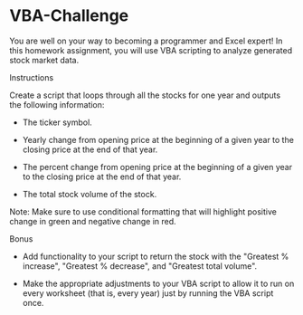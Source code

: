 # VBA-Challenge

You are well on your way to becoming a programmer and Excel expert! In this homework assignment, you will use VBA scripting to analyze generated stock market data.



Instructions

Create a script that loops through all the stocks for one year and outputs the following information:
- The ticker symbol.

- Yearly change from opening price at the beginning of a given year to the closing price at the end of that  year.

- The percent change from opening price at the beginning of a given year to the closing price at the end of that year.

- The total stock volume of the stock.

Note: Make sure to use conditional formatting that will highlight positive change in green and negative change in red.



Bonus

- Add functionality to your script to return the stock with the "Greatest % increase", "Greatest % decrease", and "Greatest total volume". 

- Make the appropriate adjustments to your VBA script to allow it to run on every worksheet (that is, every year) just by running the VBA script once.




